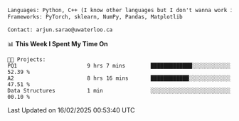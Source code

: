 ```txt
Languages: Python, C++ (I know other languages but I don't wanna work in em)
Frameworks: PyTorch, sklearn, NumPy, Pandas, Matplotlib

Contact: arjun.sarao@uwaterloo.ca
```

<!--START_SECTION:waka-->
📊 **This Week I Spent My Time On** 

```text
🐱‍💻 Projects: 
PQ1                      9 hrs 7 mins        █████████████░░░░░░░░░░░░   52.39 % 
A2                       8 hrs 16 mins       ████████████░░░░░░░░░░░░░   47.51 % 
Data Structures          1 min               ░░░░░░░░░░░░░░░░░░░░░░░░░   00.10 % 
```


 Last Updated on 16/02/2025 00:53:40 UTC
<!--END_SECTION:waka-->
